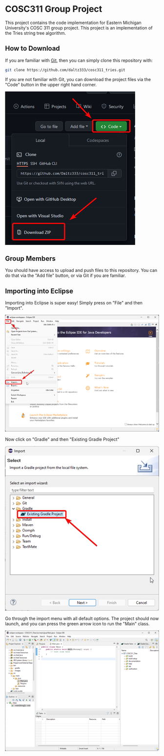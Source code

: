 # COSC311 Group Project

This project contains the code implementation for Eastern Michigan University's COSC 311 group project. This project is an implementation of the Tries string tree algorithm.

## How to Download

If you are familiar with [Git](https://git-scm.com/), then you can simply clone this repository with:

```bash
git clone https://github.com/daltz333/cosc311_tries.git
```

If you are not familiar with Git, you can download the project files via the "Code" button in the upper right hand corner.

![](images/downloading_from_git.png)

## Group Members

You should have access to upload and push files to this repository. You can do that via the "Add file" button, or via Git if you are familiar.

## Importing into Eclipse

Importing into Eclipse is super easy! Simply press on "File" and then "Import".

![](images/importing_to_eclipse.png)

Now click on "Gradle" and then "Existing Gradle Project"

![](images/gradle.png)

Go through the import menu with all default options. The project should now launch, and you can press the green arrow icon to run the "Main" class.

![](images/final_screen.png)
